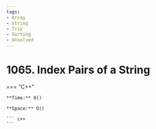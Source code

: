```yaml
---
tags:
- Array
- String
- Trie
- Sorting
- Unsolved
---
```



# 1065. Index Pairs of a String

=== "C++"

    **Time:** O()

    **Space:** O()

    ``` c++
    ```